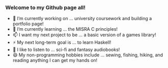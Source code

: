 ### Welcome to my Github page all!

- 🔭 I’m currently working on ... university coursework and building a portfolio page!
- 🌱 I’m currently learning ... the MISRA C principles! 
- 📫 I want my next project to be ... a basic version of a games library!
- ⚡ My next long-term goal is ... to learn Haskell!
- 💬 I like to listen to ... sci-fi and fantasy audiobooks!
- 😄 My non-programming hobbies include ... sewing, fishing, hiking, and reading anything I can get my hands on!


